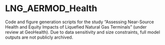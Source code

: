 # LNG_AERMOD_Health
Code and figure generation scripts for the study “Assessing Near-Source Health and Equity Impacts of Liquefied Natural Gas Terminals” (under review at GeoHealth). Due to data sensitivity and size constraints, full model outputs are not publicly archived.
